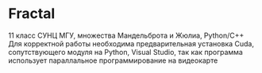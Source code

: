 # Fractal
 11 класс СУНЦ МГУ, множества Мандельброта и Жюлиа, Python/C++
Для корректной работы необходима предварительная установка Cuda, сопутствующего модуля на Python, Visual Studio, так как программа использует параллальное программирование на видеокарте